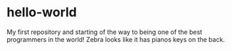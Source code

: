 # hello-world
My first repository and starting of the way to being one of the best programmers in the world!
Zebra looks like it has pianos keys on the back.
